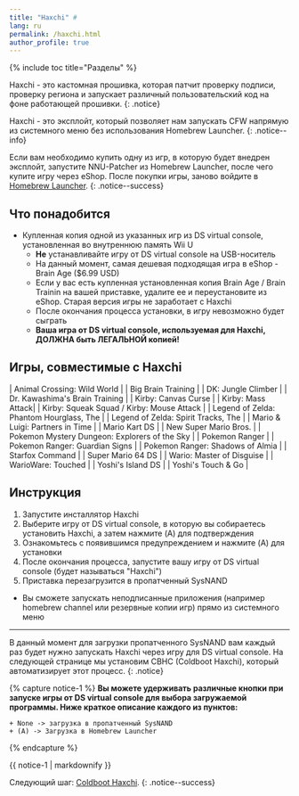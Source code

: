 ```yaml
---
title: "Haxchi" #
lang: ru
permalink: /haxchi.html
author_profile: true
---
```


{% include toc title="Разделы" %}

Haxchi - это кастомная прошивка, которая патчит проверку подписи, проверку региона и запускает различный пользовательский код на фоне работающей прошивки.
{: .notice}

Haxchi - это эксплойт, который позволяет нам запускать CFW напрямую из системного меню без использования Homebrew Launcher.
{: .notice--info}

Если вам необходимо купить одну из игр, в которую будет внедрен эксплойт, запустите NNU-Patcher из Homebrew Launcher, после чего купите игру через eShop. После покупки игры, заново войдите в [Homebrew Launcher](homebrew-launcher).
{: .notice--success}

## Что понадобится
<a name="what_need" />

+ Купленная копия одной из указанных игр из DS virtual console, установленная во внутреннюю память Wii U
  + **Не** устанавливайте игру от DS virtual console на USB-носитель
  + На данный момент, самая дешевая подходящая игра в eShop - Brain Age ($6.99 USD)
  + Если у вас есть купленная установленная копия Brain Age / Brain Trainin на вашей приставке, удалите ее и переустановите из eShop. Старая версия игры не заработает с Haxchi
  + После окончания процесса установки, в игру невозможно будет сыграть
  + **Ваша игра от DS virtual console, используемая для Haxchi, ДОЛЖНА быть ЛЕГАЛЬНОЙ копией!**

## Игры, совместимые с Haxchi
<a name="games" />
  
| Animal Crossing: Wild World |
| Big Brain Training |
| DK: Jungle Climber |
| Dr. Kawashima's Brain Training |
| Kirby: Canvas Curse |
| Kirby: Mass Attack|
| Kirby: Squeak Squad / Kirby: Mouse Attack |
| Legend of Zelda: Phantom Hourglass, The |
| Legend of Zelda: Spirit Tracks, The |
| Mario & Luigi: Partners in Time |
| Mario Kart DS |
| New Super Mario Bros. |
| Pokemon Mystery Dungeon: Explorers of the Sky |
| Pokemon Ranger |
| Pokemon Ranger: Guardian Signs | 
| Pokemon Ranger: Shadows of Almia |
| Starfox Command |
| Super Mario 64 DS |
| Wario: Master of Disguise |
| WarioWare: Touched |
| Yoshi's Island DS |
| Yoshi's Touch & Go |

## Инструкция
<a name="instructions" />

1. Запустите инсталлятор Haxchi
1. Выберите игру от DS virtual console, в которую вы собираетесь установить Haxchi, а затем нажмите (A) для подтверждения
1. Ознакомьтесь с появившимся предупреждением и нажмите (A) для установки
1. После окончания процесса, запустите вашу игру от DS virtual console (будет называться "Haxchi")
1. Приставка перезагрузится в пропатченный SysNAND
  + Вы сможете запускать неподписанные приложения (например homebrew channel или резервные копии игр) прямо из системного меню

___

В данный момент для загрузки пропатченного SysNAND вам каждый раз будет нужно запускать Haxchi через игру для DS virtual console. На следующей странице мы установим CBHC (Coldboot Haxchi), который автоматизирует этот процесс.
{: .notice}

{% capture notice-1 %}
**Вы можете удерживать различные кнопки при запуске игры от DS virtual console для выбора загружаемой программы. Ниже краткое описание каждого из пунктов:**

    + None -> загрузка в пропатченный SysNAND
    + (A) -> Загрузка в Homebrew Launcher

{% endcapture %}

<div class="notice--info">{{ notice-1 | markdownify }}</div>

Следующий шаг: [Coldboot Haxchi](coldboot-haxchi).
{: .notice--success}
